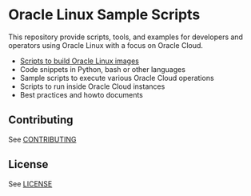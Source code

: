 # Oracle Linux Sample Scripts
This repository provide scripts, tools, and examples for developers and operators using Oracle Linux with a focus on Oracle Cloud. 
 
- [Scripts to build Oracle Linux images](tree/master/oracle-linux-image-tools)
- Code snippets in Python, bash or other languages
- Sample scripts to execute various Oracle Cloud operations
- Scripts to run inside Oracle Cloud instances 
- Best practices and howto documents

## Contributing

See [CONTRIBUTING](https://github.com/oracle/ol-sample-scripts/blob/master/CONTRIBUTING.md)

## License

See [LICENSE](https://github.com/oracle/ol-sample-scripts/blob/master/LICENSE)
